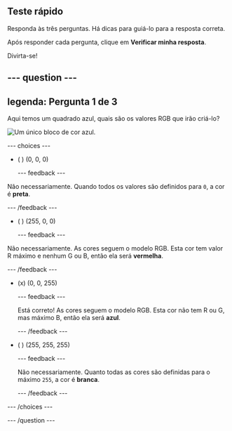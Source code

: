 ## Teste rápido

Responda às três perguntas. Há dicas para guiá-lo para a resposta correta.

Após responder cada pergunta, clique em **Verificar minha resposta**.

Divirta-se!

--- question ---
---
legenda: Pergunta 1 de 3
---
Aqui temos um quadrado azul, quais são os valores RGB que irão criá-lo?

![Um único bloco de cor azul.](images/quiz-colour.png)

--- choices ---

- ( ) (0, 0, 0)

  --- feedback ---

Não necessariamente. Quando todos os valores são definidos para `0`, a cor é **preta**.

  --- /feedback ---

- ( ) (255, 0, 0)

  --- feedback ---

Não necessariamente. As cores seguem o modelo RGB. Esta cor tem valor R máximo e nenhum G ou B, então ela será **vermelha**.

  --- /feedback ---

- (x) (0, 0, 255)

  --- feedback ---

  Está correto! As cores seguem o modelo RGB. Esta cor não tem R ou G, mas máximo B, então ela será **azul**.

  --- /feedback ---

- ( ) (255, 255, 255)

  --- feedback ---

  Não necessariamente. Quanto todas as cores são definidas para o máximo `255`, a cor é **branca**.

  --- /feedback ---

--- /choices ---

--- /question ---
